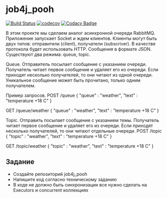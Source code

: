 # job4j_pooh
[![Build Status](https://travis-ci.org/RomanRusanov/job4j_pooh.svg?branch=main)](https://travis-ci.org/github/RomanRusanov/job4j_pooh)
[![codecov](https://codecov.io/gh/RomanRusanov/job4j_pooh/branch/main/graph/badge.svg)](https://codecov.io/gh/RomanRusanov/job4j_pooh)
[![Codacy Badge](https://app.codacy.com/project/badge/Grade/301ec3c0c009403ba544634c72c93fe7)](https://www.codacy.com/gh/RomanRusanov/job4j_pooh/dashboard?utm_source=github.com&amp;utm_medium=referral&amp;utm_content=RomanRusanov/job4j_pooh&amp;utm_campaign=Badge_Grade)

В этом проекте мы сделаем аналог асинхронной очереди RabbitMQ.
Приложение запускает Socket и ждем клиентов.
Клиенты могут быть двух типов: отправители (client), получатели (subscriver).
В качестве протокола будет использовать HTTP. Сообщения в формате JSON.
Существуют два режима: queue, topic.

Queue. 
Отправитель посылает сообщение с указанием очереди.
Получатель читает первое сообщение и удаляет его из очереди. 
Если приходят несколько получателей, то они читают из одной очереди. 
Уникальное сообщение может быть прочитано, только одним получателем.

Пример запросов.
POST /queue
{
  "queue" : "weather",
  "text" : "temperature +18 C"
}

GET /queue/weather
{
  "queue" : "weather",
  "text" : "temperature +18 C"
}

Topic.
Отправить посылает сообщение с указанием темы.
Получатель читает первое сообщение и удаляет его из очереди. 
Если приходят несколько получателей, то они читают отдельные очереди.
 POST /topic
{
  "topic" : "weather",
  "text" : "temperature +18 C"
}

GET /topic/weather
{
  "topic" : "weather",
  "text" : "temperature +18 C"
}
## Задание
  * Создайте репозиторий job4j_pooh
  * Напишите код согласно техническому заданию
  * В коде не должно быть синхронизации все нужно сделать на Executors и concurrent коллекциях